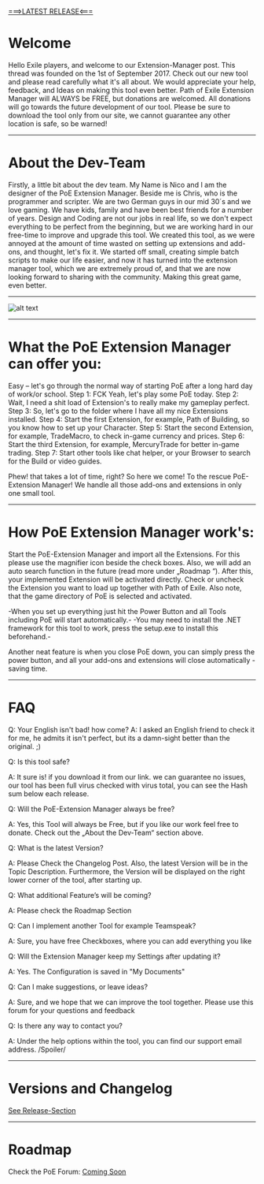 [===>LATEST RELEASE<===](https://github.com/ExtensionManager/ExtensionManager/releases)
# Welcome
Hello Exile players, and welcome to our Extension-Manager post. This thread was founded on the 1st of September 2017. Check out our new tool and please read carefully what it's all about. We would appreciate your help, feedback, and Ideas on making this tool even better. Path of Exile Extension Manager will ALWAYS be FREE, but donations are welcomed. All donations will go towards the future development of our tool. Please be sure to download the tool only from our site, we cannot guarantee any other location is safe, so be warned!
***
# About the Dev-Team
Firstly, a little bit about the dev team.  My Name is Nico and I am the designer of the PoE Extension Manager. Beside me is Chris, who is the programmer and scripter. We are two German guys in our mid 30´s and we love gaming. We have kids, family and have been best friends for a number of years. Design and Coding are not our jobs in real life, so we don't expect everything to be perfect from the beginning, but we are working hard in our free-time to improve and upgrade this tool. We created this tool, as we were annoyed at the amount of time wasted on setting up extensions and add-ons, and thought, let's fix it. We started off small, creating simple batch scripts to make our life easier, and now it has turned into the extension manager tool, which we are extremely proud of, and that we are now looking forward to sharing with the community. Making this great game, even better. 
***
![alt text](http://i.xomf.com/jjbwy.png "Example Screen")
***
# What the PoE Extension Manager can offer you: 
Easy – let's go through the normal way of starting PoE after a long hard day of work/or school. 
Step 1: FCK Yeah, let's play some PoE today. 
Step 2: Wait, I need a shit load of Extension's to really make my gameplay perfect.  
Step 3: So, let's go to the folder where I have all my nice Extensions installed.
Step 4: Start the first Extension, for example, Path of Building, so you know how to set up your Character.
Step 5: Start the second Extension, for example, TradeMacro, to check in-game currency and prices.
Step 6: Start the third Extension, for example, MercuryTrade for better in-game trading.
Step 7: Start other tools like chat helper, or your Browser to search for the Build or video guides. 

Phew! that takes a lot of time, right? So here we come! To the rescue PoE-Extension Manager! We handle all those add-ons and extensions in only one small tool.
***
# How PoE Extension Manager work's: 
Start the PoE-Extension Manager and import all the Extensions. For this please use the magnifier icon beside the check boxes. Also, we will add an auto search function in the future (read more under „Roadmap “). After this, your implemented Extension will be activated directly. Check or uncheck the Extension you want to load up together with Path of Exile. Also note, that the game directory of PoE is selected and activated.

-When you set up everything just hit the Power Button and all Tools including PoE will start automatically.-
-You may need to install the .NET framework for this tool to work, press the setup.exe to install this beforehand.-

Another neat feature is when you close PoE down, you can simply press the power button, and all your add-ons and extensions will close automatically - saving time.  
***
# FAQ 
Q: Your English isn't bad! how come? 
A: I asked an English friend to check it for me, he admits it isn't perfect, but its a damn-sight better than the original. ;)

Q: Is this tool safe? 

A: It sure is! if you download it from our link. we can guarantee no issues, our tool has been full virus checked with virus total, you can see the Hash sum below each release.

Q: Will the PoE-Extension Manager always be free? 

A: Yes, this Tool will always be Free, but if you like our work feel free to donate. Check out the „About the Dev-Team“ section above.

Q: What is the latest Version? 

A: Please Check the Changelog Post. Also, the latest Version will be in the Topic Description. Furthermore, the Version will be displayed on the right lower corner of the tool, after starting up.

Q: What additional Feature’s will be coming? 

A: Please check the Roadmap Section

Q: Can I implement another Tool for example Teamspeak? 

A: Sure, you have free Checkboxes, where you can add everything you like

Q: Will the Extension Manager keep my Settings after updating it? 

A: Yes. The Configuration is saved in "My Documents"

Q: Can I make suggestions, or leave ideas?

A: Sure, and we hope that we can improve the tool together. Please use this forum for your questions and feedback

Q: Is there any way to contact you? 

A: Under the help options within the tool, you can find our support email address. /Spoiler/
***
# Versions and Changelog
[See Release-Section](https://github.com/ExtensionManager/ExtensionManager/releases)
***
# Roadmap
Check the PoE Forum:
[Coming Soon](https://www.google.com)


